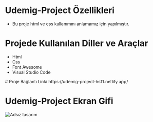 # Udemig-Project  Özellikleri

<ul>
  <li>Bu proje html ve css kullanımını anlamamız için yapılmıştır.</li>
</ul>

# Projede Kullanılan Diller ve Araçlar

<ul>
  <li>Html</li>
  <li>Css</li>
  <li>Font Awesome</li>
  <li>Visual Studio Code</li>
</ul>
# Proje Bağlantı Linki
https://udemig-project-hs11.netlify.app/

#  Udemig-Project Ekran Gifi
![Adsız tasarım](https://github.com/mehmet-adgzl22/Udemig-Project/assets/169144147/0869a392-3465-4965-89b9-e3f6ec239963)


